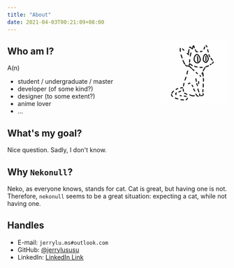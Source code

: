 ```yaml
---
title: "About"
date: 2021-04-03T00:21:09+08:00
---
```


<img src="/img/nekonull.jpg" alt="nekonull" style="width:30%;filter: invert(1)" align="right">

<!-- <img src="/img/nekonull.png"> -->

<!-- ![Nekonull](/img/nekonull.png) -->

## Who am I?

A(n)

- student / undergraduate / master
- developer (of some kind?)
- designer (to some extent?)
- anime lover
- ...

## What's my goal?

Nice question. Sadly, I don't know.

## Why `Nekonull`?

Neko, as everyone knows, stands for cat. Cat is great, but having one is not. Therefore, `nekonull` seems to be a great situation: expecting a cat, while not having one.

## Handles

- E-mail: `jerrylu.ms#outlook.com`
- GitHub: [@jerrylususu](https://github.com/jerrylususu)
- LinkedIn: [LinkedIn Link](https://www.linkedin.com/in/%E4%B9%8B%E7%9D%BF-%E5%8D%A2-8779351b2/) 
<!-- - Bgm.tv: You can have a try?
- real world: If you can read this, you should be able to do so. -->